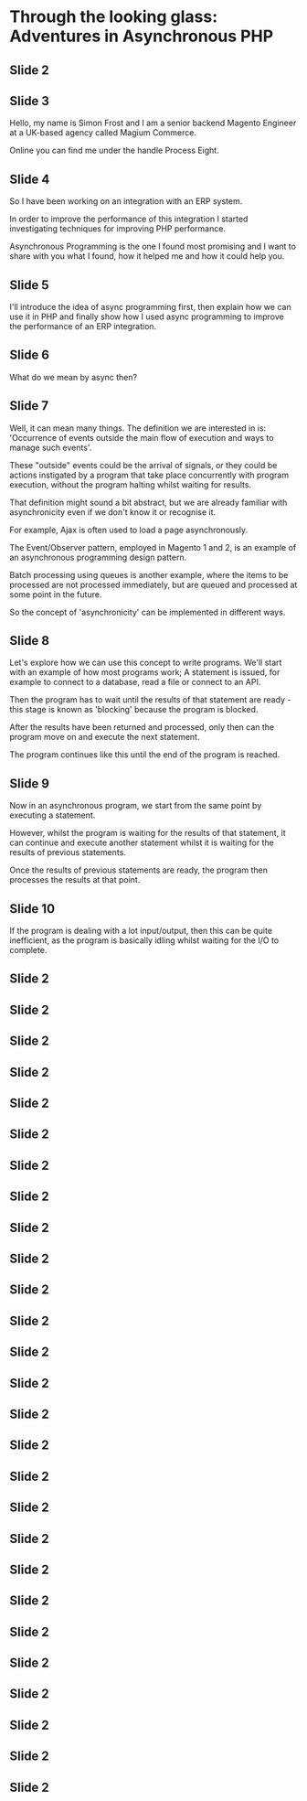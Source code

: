 # Through the looking glass: Adventures in Asynchronous PHP

## Slide 2

## Slide 3

Hello, my name is Simon Frost and I am a senior backend Magento Engineer at a UK-based agency called Magium Commerce.

Online you can find me under the handle Process Eight.

## Slide 4

So I have been working on an integration with an ERP system.

In order to improve the performance of this integration I started investigating techniques for improving PHP performance.

Asynchronous Programming is the one I found most promising and I want to share with you what I found, how it helped me and how it could help you.

## Slide 5

I'll introduce the idea of async programming first, then explain how we can use it in PHP and finally show how I used async programming to improve the performance of an ERP integration.

## Slide 6

What do we mean by async then?

## Slide 7

Well, it can mean many things. The definition we are interested in is: 'Occurrence of events outside the main flow of execution and ways to manage such events'.

These "outside" events could be the arrival of signals, or they could be actions instigated by a program that take place concurrently with program execution, without the program halting whilst waiting for results​.

That definition might sound a bit abstract, but we are already familiar with asynchronicity even if we don't know it or recognise it.

For example, Ajax is often used to load a page asynchronously.

The Event/Observer pattern, employed in Magento 1 and 2, is an example of an asynchronous programming design pattern.

Batch processing using queues is another example, where the items to be processed are not processed immediately, but are queued and processed at some point in the future.

So the concept of 'asynchronicity' can be implemented in different ways.

## Slide 8

Let's explore how we can use this concept to write programs. We'll start with an example of how most programs work; A statement is issued, for example to connect to a database, read a file or connect to an API.

Then the program has to wait until the results of that statement are ready - this stage is known as 'blocking' because the program is blocked.

After the results have been returned and processed, only then can the program move on and execute the next statement.

The program continues like this until the end of the program is reached.

## Slide 9

Now in an asynchronous program, we start from the same point by executing a statement.

However, whilst the program is waiting for the results of that statement, it can continue and execute another statement whilst it is waiting for the results of previous statements.

Once the results of previous statements are ready, the program then processes the results at that point.

## Slide 10

If the program is dealing with a lot input/output, then this can be quite inefficient, as the program is basically idling whilst waiting for the I/O to complete.

## Slide 2

## Slide 2

## Slide 2

## Slide 2

## Slide 2

## Slide 2

## Slide 2

## Slide 2

## Slide 2

## Slide 2

## Slide 2

## Slide 2

## Slide 2

## Slide 2

## Slide 2

## Slide 2

## Slide 2

## Slide 2

## Slide 2

## Slide 2

## Slide 2

## Slide 2

## Slide 2

## Slide 2

## Slide 2

## Slide 2

## Slide 2

